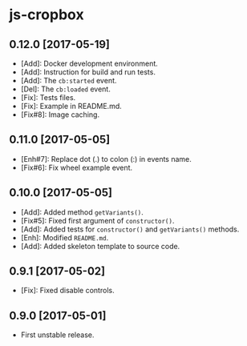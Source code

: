 js-cropbox
==========

0.12.0 [2017-05-19]
-------------------

- [Add]: Docker development environment.
- [Add]: Instruction for build and run tests.
- [Add]: The `cb:started` event.
- [Del]: The `cb:loaded` event.
- [Fix]: Tests files.
- [Fix]: Example in README.md.
- [Fix#8]: Image caching.

0.11.0 [2017-05-05]
-------------------

- [Enh#7]: Replace dot (.) to colon (:) in events name.
- [Fix#6]: Fix wheel example event.

0.10.0 [2017-05-05]
------------------

- [Add]: Added method `getVariants()`.
- [Fix#5]: Fixed first argument of `constructor()`.
- [Add]: Added tests for `constructor()` and `getVariants()` methods.
- [Enh]: Modified `README.md`.
- [Add]: Added skeleton template to source code.

0.9.1 [2017-05-02]
------------------

- [Fix]: Fixed disable controls.

0.9.0 [2017-05-01]
------------------

- First unstable release.

